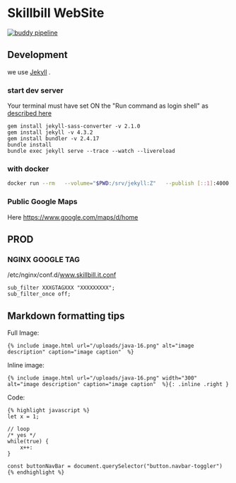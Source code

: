 Skillbill WebSite
=================

[![buddy pipeline](https://app.buddy.works/skillbill-bw/company-site/pipelines/pipeline/253029/badge.svg?token=107d3bbbb60ecabcdb08e0c4f842888977cc5d7b269e84936f8b8074747daf78 "buddy pipeline")](https://app.buddy.works/skillbill-bw/company-site/pipelines/pipeline/253029)


## Development

we use [Jekyll](https://jekyllrb.com/) .


### start dev server

Your terminal must have set ON the "Run command as login shell" as [described here](https://rvm.io/integration/gnome-terminal)

```
gem install jekyll-sass-converter -v 2.1.0
gem install jekyll -v 4.3.2 
gem install bundler -v 2.4.17
bundle install
bundle exec jekyll serve --trace --watch --livereload
```

### with docker

```bash
docker run --rm   --volume="$PWD:/srv/jekyll:Z"   --publish [::1]:4000:4000   jekyll/jekyll   jekyll serve
```

### Public Google Maps

Here https://www.google.com/maps/d/home

## PROD

### NGINX GOOGLE TAG

/etc/nginx/conf.d/www.skillbill.it.conf

```
sub_filter XXXGTAGXXX "XXXXXXXXX";
sub_filter_once off;

```


## Markdown formatting tips

Full Image:
```
{% include image.html url="/uploads/java-16.png" alt="image description" caption="image caption"  %}
```

Inline image:
```
{% include image.html url="/uploads/java-16.png" width="300" alt="image description" caption="image caption"  %}{: .inline .right }
```

Code:
```
{% highlight javascript %}
let x = 1;

// loop
/* yes */
while(true) {
    x++:
}

const buttonNavBar = document.querySelector("button.navbar-toggler")
{% endhighlight %}
```
